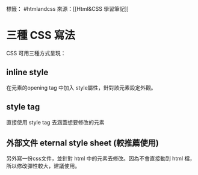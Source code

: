 標籤： #htmlandcss 
來源：[[Html&CSS 學習筆記]]

# 三種 CSS 寫法
CSS 可用三種方式呈現：

## inline style
在元素的opening tag 中加入 style屬性，針對該元素設定外觀。

## style tag
直接使用 style tag 去涵蓋想要修改的元素

## 外部文件 eternal style sheet (較推薦使用)
另外寫一份css文件，並針對 html 中的元素去修改。因為不會直接動到 html 檔，所以修改彈性較大，建議使用。
